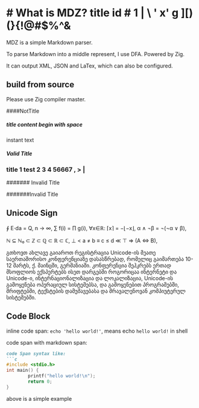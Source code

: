 # # What is MDZ? title id # 1 | \ ' x' g ][)(}{!@#$%^&

MDZ is a simple Markdown parser.

To parse Markdown into a middle represent, I use DFA.
Powered by Zig.

It can output XML, JSON and LaTex, which can also be configured.

## build from source

Please use Zig compiler master.

####NotTitle

##### title content begin with space
instant text

##### Valid Title

### title 1 test 2 3 4 56667 , > | 

####### Invalid Title

#######Invalid Title

## Unicode Sign

∮ E⋅da = Q,  n → ∞, ∑ f(i) = ∏ g(i), ∀x∈ℝ: ⌈x⌉ = −⌊−x⌋, α ∧ ¬β = ¬(¬α ∨ β),

ℕ ⊆ ℕ₀ ⊂ ℤ ⊂ ℚ ⊂ ℝ ⊂ ℂ, ⊥ < a ≠ b ≡ c ≤ d ≪ ⊤ ⇒ (A ⇔ B),

გთხოვთ ახლავე გაიაროთ რეგისტრაცია Unicode-ის მეათე საერთაშორისო
კონფერენციაზე დასასწრებად, რომელიც გაიმართება 10-12 მარტს,
ქ. მაინცში, გერმანიაში. კონფერენცია შეჰკრებს ერთად მსოფლიოს
ექსპერტებს ისეთ დარგებში როგორიცაა ინტერნეტი და Unicode-ი,
ინტერნაციონალიზაცია და ლოკალიზაცია, Unicode-ის გამოყენება
ოპერაციულ სისტემებსა, და გამოყენებით პროგრამებში, შრიფტებში,
ტექსტების დამუშავებასა და მრავალენოვან კომპიუტერულ სისტემებში.

## Code Block

inline code span: `echo 'hello world!'`, means echo `hello world!` in shell

code span with markdown span:

```Markdown
code Span syntax like: 
```c
#include <stdio.h>
int main() {
        printf("hello world!\n");
        return 0;
}
```

above is a simple example
```

